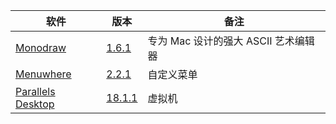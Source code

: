| 软件                                                             | 版本                                                                                                                  | 备注                                 |
| ---------------------------------------------------------------- | --------------------------------------------------------------------------------------------------------------------- | ------------------------------------ |
| [Monodraw](https://monodraw.helftone.com/)                       | [1.6.1](https://github.com/testpatch/APP-macOS/releases/download/Monodraw_1.6.1/Monodraw_1.6.1.7z)                    | 专为 Mac 设计的强大 ASCII 艺术编辑器 |
| [Menuwhere](https://manytricks.com/menuwhere/)                   | [2.2.1](https://github.com/testpatch/APP-macOS/releases/download/Menuwhere_2.2.1/Menuwhere_2.2.1.7z)                  | 自定义菜单                           |
| [Parallels Desktop](https://www.parallels.com/products/desktop/) | [18.1.1](https://github.com/testpatch/APP-macOS/releases/download/ParallelsDesktop_18.1.1/ParallelsDesktop_18.1.1.7z) | 虚拟机                               |
